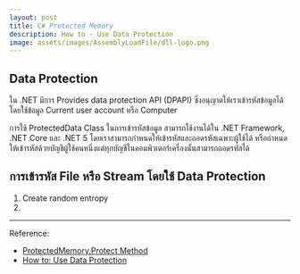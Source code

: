 ```yaml
---
layout: post
title: C# Protected Memory
description: How to - Use Data Protection
image: assets/images/AssemblyLoadFile/dll-logo.png
---
```


## Data Protection
ใน .NET มีการ Provides data protection API (DPAPI) ซึ่งอนุญาตให้เราเข้ารหัสข้อมูลได้โดยใช้ข้อมูล Current user account หรือ Computer 

การใช้ ProtectedData Class ในการเข้ารหัสข้อมูล สามารถใช้งานได้ใน .NET Framework, .NET Core และ .NET 5 โดยเราสามารถกำหนดให้เข้ารหัสและถอดรหัสเฉพาะผู้ใช้ได้ หรือกำหนดให้เข้ารหัสด้วยบัญชีผู้ใช้คนหนึ่งแต่ทุกบัญชีในคอมพิวเตอร์เครื่องนั้นสามารถถอดรหัสได้

## การเข้ารหัส File หรือ Stream โดยใช้ Data Protection
1. Create random entropy
2. 

---
Reference:
- [ProtectedMemory.Protect Method](https://docs.microsoft.com/en-us/dotnet/api/system.security.cryptography.protectedmemory.protect?view=netframework-4.8)
- [How to: Use Data Protection](https://docs.microsoft.com/en-us/dotnet/standard/security/how-to-use-data-protection)